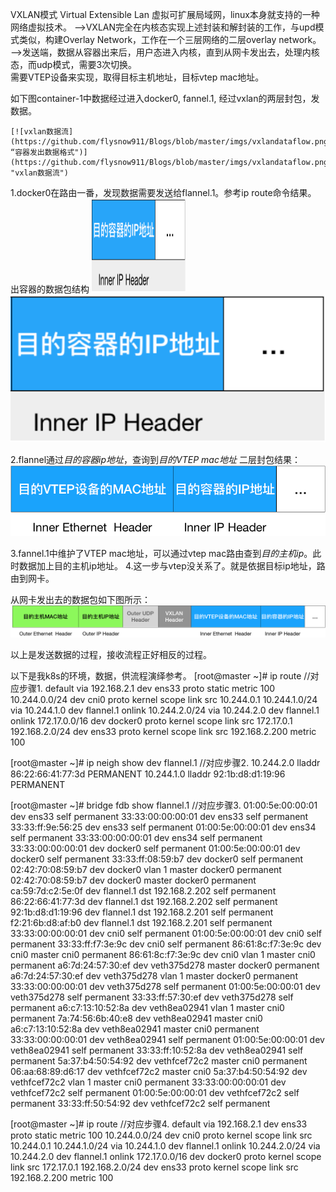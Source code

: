 VXLAN模式
Virtual Extensible Lan 虚拟可扩展局域网，linux本身就支持的一种网络虚拟技术。
-->VXLAN完全在内核态实现上述封装和解封装的工作，与upd模式类似，构建Overlay Network，工作在一个三层网络的二层overlay network。
-->发送端，数据从容器出来后，用户态进入内核，直到从网卡发出去，处理内核态，而udp模式，需要3次切换。  
需要VTEP设备来实现，取得目标主机地址，目标vtep mac地址。 

如下图container-1中数据经过进入docker0, fannel.1, 经过vxlan的两层封包，发数据。   
	
	[![vxlan数据流](https://github.com/flysnow911/Blogs/blob/master/imgs/vxlandataflow.png" “容器发出数据格式")](https://github.com/flysnow911/Blogs/blob/master/imgs/vxlandataflow.png" "vxlan数据流")      

1.docker0在路由一番，发现数据需要发送给flannel.1。参考ip route命令结果。
	出容器的数据包结构
	<img width="150" height="150" src="https://github.com/flysnow911/Blogs/blob/master/imgs/containerdata.png"/>
	[![容器发出数据格式](https://github.com/flysnow911/Blogs/blob/master/imgs/containerdata.png "容器发出数据格式")](https://github.com/flysnow911/Blogs/blob/master/imgs/containerdata.png "容器发出数据格式")      
	
2.flannel通过*目的容器ip地址*，查询到*目的VTEP mac地址*
	二层封包结果：
	[![二层封包数据](https://github.com/flysnow911/Blogs/blob/master/imgs/vtep.png "二层封包数据")](https://github.com/flysnow911/Blogs/blob/master/imgs/vtep.png "二层封包数据")   
	
3.fannel.1中维护了VTEP mac地址，可以通过vtep mac路由查到*目的主机ip*。此时数据加上目的主机ip地址。
4.这一步与vtep没关系了。就是依据目标ip地址，路由到网卡。   

从网卡发出去的数据包如下图所示： 
	[![网络数据](https://github.com/flysnow911/Blogs/blob/master/imgs/vxlan_data_format.png "网络数据")](https://github.com/flysnow911/Blogs/blob/master/imgs/vxlan_data_format.png "网络数据")   
	
以上是发送数据的过程，接收流程正好相反的过程。

以下是我k8s的环境，数据，供流程演绎参考。
[root@master ~]# ip route //对应步骤1.
default via 192.168.2.1 dev ens33 proto static metric 100 
10.244.0.0/24 dev cni0 proto kernel scope link src 10.244.0.1 
10.244.1.0/24 via 10.244.1.0 dev flannel.1 onlink 
10.244.2.0/24 via 10.244.2.0 dev flannel.1 onlink 
172.17.0.0/16 dev docker0 proto kernel scope link src 172.17.0.1 
192.168.2.0/24 dev ens33 proto kernel scope link src 192.168.2.200 metric 100 


[root@master ~]# ip neigh show dev flannel.1 //对应步骤2.
10.244.2.0 lladdr 86:22:66:41:77:3d PERMANENT
10.244.1.0 lladdr 92:1b:d8:d1:19:96 PERMANENT

[root@master ~]# bridge fdb show flannel.1  //对应步骤3.
01:00:5e:00:00:01 dev ens33 self permanent
33:33:00:00:00:01 dev ens33 self permanent
33:33:ff:9e:56:25 dev ens33 self permanent
01:00:5e:00:00:01 dev ens34 self permanent
33:33:00:00:00:01 dev ens34 self permanent
33:33:00:00:00:01 dev docker0 self permanent
01:00:5e:00:00:01 dev docker0 self permanent
33:33:ff:08:59:b7 dev docker0 self permanent
02:42:70:08:59:b7 dev docker0 vlan 1 master docker0 permanent
02:42:70:08:59:b7 dev docker0 master docker0 permanent
ca:59:7d:c2:5e:0f dev flannel.1 dst 192.168.2.202 self permanent
86:22:66:41:77:3d dev flannel.1 dst 192.168.2.202 self permanent
92:1b:d8:d1:19:96 dev flannel.1 dst 192.168.2.201 self permanent
f2:21:6b:d8:af:b0 dev flannel.1 dst 192.168.2.201 self permanent
33:33:00:00:00:01 dev cni0 self permanent
01:00:5e:00:00:01 dev cni0 self permanent
33:33:ff:f7:3e:9c dev cni0 self permanent
86:61:8c:f7:3e:9c dev cni0 master cni0 permanent
86:61:8c:f7:3e:9c dev cni0 vlan 1 master cni0 permanent
a6:7d:24:57:30:ef dev veth375d278 master docker0 permanent
a6:7d:24:57:30:ef dev veth375d278 vlan 1 master docker0 permanent
33:33:00:00:00:01 dev veth375d278 self permanent
01:00:5e:00:00:01 dev veth375d278 self permanent
33:33:ff:57:30:ef dev veth375d278 self permanent
a6:c7:13:10:52:8a dev veth8ea02941 vlan 1 master cni0 permanent
7a:74:56:6b:40:e8 dev veth8ea02941 master cni0 
a6:c7:13:10:52:8a dev veth8ea02941 master cni0 permanent
33:33:00:00:00:01 dev veth8ea02941 self permanent
01:00:5e:00:00:01 dev veth8ea02941 self permanent
33:33:ff:10:52:8a dev veth8ea02941 self permanent
5a:37:b4:50:54:92 dev vethfcef72c2 master cni0 permanent
06:aa:68:89:d6:17 dev vethfcef72c2 master cni0 
5a:37:b4:50:54:92 dev vethfcef72c2 vlan 1 master cni0 permanent
33:33:00:00:00:01 dev vethfcef72c2 self permanent
01:00:5e:00:00:01 dev vethfcef72c2 self permanent
33:33:ff:50:54:92 dev vethfcef72c2 self permanent

[root@master ~]# ip route //对应步骤4.
default via 192.168.2.1 dev ens33 proto static metric 100 
10.244.0.0/24 dev cni0 proto kernel scope link src 10.244.0.1 
10.244.1.0/24 via 10.244.1.0 dev flannel.1 onlink 
10.244.2.0/24 via 10.244.2.0 dev flannel.1 onlink 
172.17.0.0/16 dev docker0 proto kernel scope link src 172.17.0.1 
192.168.2.0/24 dev ens33 proto kernel scope link src 192.168.2.200 metric 100 
